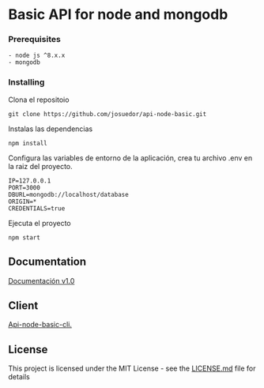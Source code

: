 # Basic API for node and mongodb

### Prerequisites

```
- node js ^8.x.x
- mongodb
```

### Installing

Clona el repositoio 

```
git clone https://github.com/josuedor/api-node-basic.git
```

Instalas las dependencias

```
npm install
```

Configura las variables de entorno de la aplicación, crea tu archivo .env en la raiz del proyecto.

```
IP=127.0.0.1
PORT=3000
DBURL=mongodb://localhost/database
ORIGIN=*
CREDENTIALS=true
```

Ejecuta el proyecto

```
npm start
```

## Documentation

[Documentación v1.0](https://josuedor.github.io/api-node-basic/)

## Client

[Api-node-basic-cli.](https://github.com/josuedor/api-node-basic-cli)

## License

This project is licensed under the MIT License - see the [LICENSE.md](LICENSE.md) file for details
